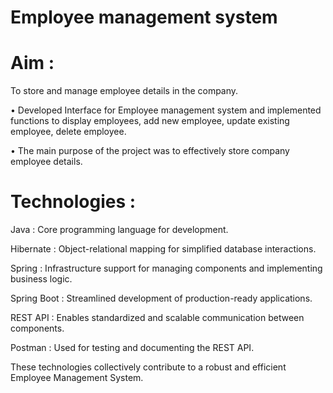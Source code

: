 #  Employee management system
# Aim : 
To store and manage employee details in the company.

• Developed Interface for Employee management system and implemented functions to display employees, add new employee, update existing employee, delete employee.

• The main purpose of the project was to effectively store company employee details.

# Technologies :

Java : Core programming language for development.

Hibernate : Object-relational mapping for simplified database interactions.

Spring : Infrastructure support for managing components and implementing business logic.

Spring Boot : Streamlined development of production-ready applications.

REST API : Enables standardized and scalable communication between components.

Postman : Used for testing and documenting the REST API.

These technologies collectively contribute to a robust and efficient Employee Management System.




